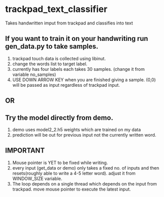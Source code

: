 # trackpad_text_classifier
Takes handwritten imput from trackpad and classifies into text

## If you want to train it on your handwriting run gen_data.py to take samples.
  1. trackpad touch data is collected using libinut.
  2. change the words list to target label.
  3. currently has four labels each takes 30 samples. (change it from variable no_samples)
  4. USE DOWN ARROW KEY when you are finished giving a sample. (0,0) will be passed as input regardless of trackpad input.

## OR

## Try the model directly from demo.
  1. demo uses model2_2.h5 weights which are trained on my data
  2. prediction will be out for previous input not the currently written word.

## IMPORTANT
  1. Mouse pointer is YET to be fixed while writing.
  2. every input (get_data or demo) only takes a fixed no. of inputs and then resets(roughly able to write a 4-5 letter word). adjust it from WINDOW_SIZE variable.
  3. The loop depends on a single thread which depends on the input from trackpad. move mouse pointer to execute the latest input.
